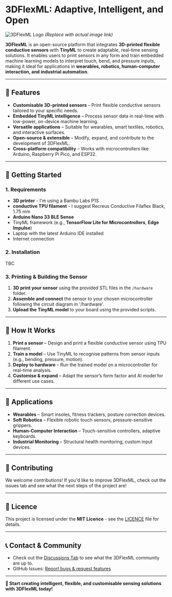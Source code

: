 # 3DFlexML: Adaptive, Intelligent, and Open

![3DFlexML Logo](https://your-image-url.com) *(Replace with actual image link)*

**3DFlexML** is an open-source platform that integrates **3D-printed flexible conductive sensors** with **TinyML** to create adaptable, real-time sensing solutions. It enables users to print sensors in any form and train embedded machine learning models to interpret touch, bend, and pressure inputs, making it ideal for applications in **wearables, robotics, human-computer interaction, and industrial automation**.

---

## 🚀 Features

- **Customisable 3D-printed sensors** – Print flexible conductive sensors tailored to your specific needs.
- **Embedded TinyML intelligence** – Process sensor data in real-time with low-power, on-device machine learning.
- **Versatile applications** – Suitable for wearables, smart textiles, robotics, and interactive surfaces.
- **Open-source & extensible** – Modify, expand, and contribute to the development of 3DFlexML.
- **Cross-platform compatibility** – Works with microcontrollers like Arduino, Raspberry Pi Pico, and ESP32.

---

## 🔧 Getting Started

### 1. Requirements
- **3D printer** - I'm using a Bambu Labs P1S
- **conductive TPU filament** - I suggest Recreus Conductive Filaflex Black, 1.75 mm
- **Arduino Nano 33 BLE Sense**
- TinyML framework (e.g., **TensorFlow Lite for Microcontrollers**, **Edge Impulse**)
- Laptop with the latest Arduino IDE installed
- Internet connection

### 2. Installation
TBC
<!--
```bash
# Clone the repository
git clone https://github.com/yourusername/3DFlexML.git
cd 3DFlexML

# Install dependencies
pip install -r requirements.txt
```
-->
### 3. Printing & Building the Sensor
1. **3D print your sensor** using the provided STL files in the `/hardware` folder.
2. **Assemble and connect** the sensor to your chosen microcontroller following the circuit diagram in '/hardware'.
3. **Upload the TinyML model** to your board using the provided scripts.

---

## 🧠 How It Works
1. **Print a sensor** – Design and print a flexible conductive sensor using TPU filament.
2. **Train a model** – Use TinyML to recognise patterns from sensor inputs (e.g., bending, pressure, motion).
3. **Deploy to hardware** – Run the trained model on a microcontroller for real-time analysis.
4. **Customise & expand** – Adapt the sensor’s form factor and AI model for different use cases.

---

## 🎯 Applications
- **Wearables** – Smart insoles, fitness trackers, posture correction devices.
- **Soft Robotics** – Flexible robotic touch sensors, pressure-sensitive grippers.
- **Human-Computer Interaction** – Touch-sensitive controllers, adaptive keyboards.
- **Industrial Monitoring** – Structural health monitoring, custom input devices.

---

## 🤝 Contributing
We welcome contributions! If you'd like to improve 3DFlexML, check out the issues tab and see what the next steps of the project are!

<!--
follow these steps:
1. **Fork the repository**
2. **Create a new branch** (`git checkout -b feature-branch`)
3. **Commit your changes** (`git commit -m "Add new feature"`)
4. **Push to GitHub** (`git push origin feature-branch`)
5. **Create a pull request**
-->
---

## 📜 Licence
This project is licensed under the **MIT Licence** - see the [LICENCE](LICENCE) file for details.

---

## 📞 Contact & Community
- Check out the [Discussions Tab](https://github.com/ZeroOneTwo-CreativeTechnologyHub/3Dflexml/discussions) to see what the 3DFlexML community are up to.
- GitHub Issues: [Report bugs & request features](https://github.com/yourusername/3DFlexML/issues)


---

**🚀 Start creating intelligent, flexible, and customisable sensing solutions with 3DFlexML today!**
